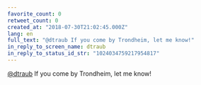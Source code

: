 ```yaml
---
favorite_count: 0
retweet_count: 0
created_at: "2018-07-30T21:02:45.000Z"
lang: en
full_text: "@dtraub If you come by Trondheim, let me know!"
in_reply_to_screen_name: dtraub
in_reply_to_status_id_str: "1024034759217954817"
---
```


[@dtraub](https://twitter.com/dtraub) If you come by Trondheim, let me know!

